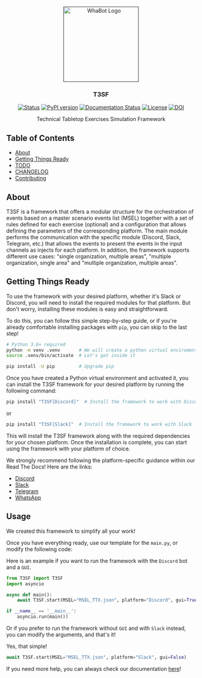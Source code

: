 <p align="center">
  <a href="" rel="noopener">
 <img width=200px height=200px src="https://user-images.githubusercontent.com/103124157/164258966-7a049d6c-4012-49ca-8f7d-2bb814c24009.png" alt="WhaBot Logo"></a>
</p>

<h3 align="center">T3SF</h3>

<div align="center">

  [![Status](https://img.shields.io/badge/status-active-success.svg)]() 
  [![PyPI version](https://badge.fury.io/py/T3SF.svg)](https://badge.fury.io/py/T3SF)
  [![Documentation Status](https://readthedocs.org/projects/t3sf/badge/?version=latest)](https://t3sf.readthedocs.io/en/latest/?badge=latest)
  [![License](https://img.shields.io/badge/license-GPL-blue.svg)](/LICENSE)
  [![DOI](https://zenodo.org/badge/DOI/10.5281/zenodo.6519221.svg)](https://doi.org/10.5281/zenodo.6519221)

</div>

<p align="center"> Technical Tabletop Exercises Simulation Framework
    <br> 
</p>

## Table of Contents
- [About](#About)
- [Getting Things Ready](#Starting)
- [TODO](./TODO.md)
- [CHANGELOG](./CHANGELOG.md)
- [Contributing](./CONTRIBUTING.md)

## About <a name = "About"></a>
T3SF is a framework that offers a modular structure for the orchestration of events based on a master scenario events list (MSEL) together with a set of rules defined for each exercise (optional) and a configuration that allows defining the parameters of the corresponding platform. The main module performs the communication with the specific module (Discord, Slack, Telegram, etc.) that allows the events to present the events in the input channels as injects for each platform. In addition, the framework supports different use cases: "single organization, multiple areas", "multiple organization, single area" and "multiple organization, multiple areas".

## Getting Things Ready <a name = "Starting"></a>
To use the framework with your desired platform, whether it's Slack or Discord, you will need to install the required modules for that platform. But don't worry, installing these modules is easy and straightforward.

To do this, you can follow this simple step-by-step guide, or if you're already comfortable installing packages with `pip`, you can skip to the last step!

```bash
# Python 3.6+ required
python -m venv .venv       # We will create a python virtual enviroment
source .venv/bin/activate  # Let's get inside it

pip install -U pip         # Upgrade pip
```

Once you have created a Python virtual environment and activated it, you can install the T3SF framework for your desired platform by running the following command:

```bash
pip install "T3SF[Discord]"  # Install the framework to work with Discord
```
or

```bash
pip install "T3SF[Slack]"  # Install the framework to work with Slack
```

This will install the T3SF framework along with the required dependencies for your chosen platform. Once the installation is complete, you can start using the framework with your platform of choice.

We strongly recommend following the platform-specific guidance within our Read The Docs! Here are the links:

  - [Discord](https://t3sf.readthedocs.io/en/latest/Discord.html#installation)
  - [Slack](https://t3sf.readthedocs.io/en/latest/Slack.html#installation)
  - [Telegram](https://t3sf.readthedocs.io/en/latest/Telegram.html#installation)
  - [WhatsApp](https://t3sf.readthedocs.io/en/latest/WhatsApp.html#installation)

## Usage <a name="Usage"></a>
We created this framework to simplify all your work!

Once you have everything ready, use our template for the `main.py`, or modify the following code:

Here is an example if you want to run the framework with the `Discord` bot and a `GUI`.

```python
from T3SF import T3SF
import asyncio

async def main():
    await T3SF.start(MSEL="MSEL_TTX.json", platform="Discord", gui=True)

if __name__ == '__main__':
    asyncio.run(main())
```

Or if you prefer to run the framework without `GUI` and with `Slack` instead, you can modify the arguments, and that's it! 

Yes, that simple!

```python
await T3SF.start(MSEL="MSEL_TTX.json", platform="Slack", gui=False)
```

If you need more help, you can always check our documentation [here](https://t3sf.readthedocs.io/en/latest/)!